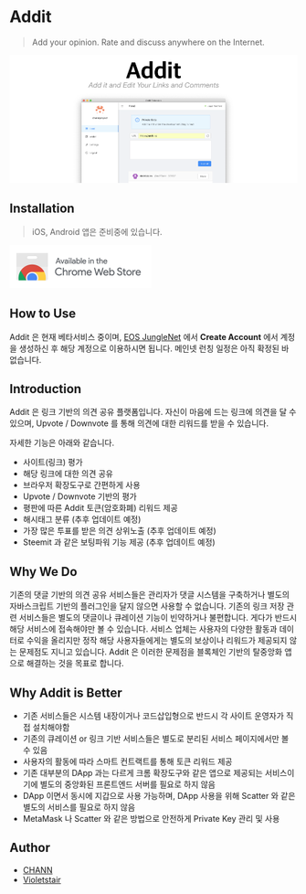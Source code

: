 # Addit
> Add your opinion. Rate and discuss anywhere on the Internet.

[![Addit Banner](./docs/img/addit-banner.png)](https://chrome.google.com/webstore/detail/addit/kkjjnbagblehmhiefhdippdjnpmiifgl)

## Installation
> iOS, Android 앱은 준비중에 있습니다.

<a href="https://chrome.google.com/webstore/detail/addit/kkjjnbagblehmhiefhdippdjnpmiifgl" target="_blank">
  <img src="./docs/img/ChromeWebStore_Badge_v2_496x150.png" alt="Download Addit" width="248" />
</a>

## How to Use
Addit 은 현재 베타서비스 중이며, [EOS JungleNet](https://monitor.jungletestnet.io) 에서 **Create Account** 에서 계정을 생성하신 후 해당 계정으로 이용하시면 됩니다. 메인넷 런칭 일정은 아직 확정된 바 없습니다.

## Introduction
Addit 은 링크 기반의 의견 공유 플랫폼입니다. 자신이 마음에 드는 링크에 의견을 달 수 있으며, Upvote / Downvote 를 통해 의견에 대한 리워드를 받을 수 있습니다.

자세한 기능은 아래와 같습니다.

- 사이트(링크) 평가
- 해당 링크에 대한 의견 공유
- 브라우저 확장도구로 간편하게 사용
- Upvote / Downvote 기반의 평가
- 평판에 따른 Addit 토큰(암호화폐) 리워드 제공
- 해시태그 분류 (추후 업데이트 예정)
- 가장 많은 투표를 받은 의견 상위노출 (추후 업데이트 예정)
- Steemit 과 같은 보팅파워 기능 제공 (추후 업데이트 예정)

## Why We Do
기존의 댓글 기반의 의견 공유 서비스들은 관리자가 댓글 시스템을 구축하거나 별도의 자바스크립트 기반의 플러그인을 달지 않으면 사용할 수 없습니다. 기존의 링크 저장 관련 서비스들은 별도의 댓글이나 큐레이션 기능이 빈약하거나 불편합니다. 게다가 반드시 해당 서비스에 접속해야만 볼 수 있습니다. 서비스 업체는 사용자의 다양한 활동과 데이터로 수익을 올리지만 정작 해당 사용자들에게는 별도의 보상이나 리워드가 제공되지 않는 문제점도 지니고 있습니다. Addit 은 이러한 문제점을 블록체인 기반의 탈중앙화 앱으로 해결하는 것을 목표로 합니다.

## Why Addit is Better
- 기존 서비스들은 시스템 내장이거나 코드삽입형으로 반드시 각 사이트 운영자가 직접 설치해야함
- 기존의 큐레이션 or 링크 기반 서비스들은 별도로 분리된 서비스 페이지에서만 볼 수 있음
- 사용자의 활동에 따라 스마트 컨트랙트를 통해 토큰 리워드 제공
- 기존 대부분의 DApp 과는 다르게 크롬 확장도구와 같은 앱으로 제공되는 서비스이기에 별도의 중앙화된 프론트엔드 서버를 필요로 하지 않음
- DApp 이면서 동시에 지갑으로 사용 가능하며, DApp 사용을 위해 Scatter 와 같은 별도의 서비스를 필요로 하지 않음
- MetaMask 나 Scatter 와 같은 방법으로 안전하게 Private Key 관리 및 사용

## Author
- [CHANN](https://github.com/channprj)
- [Violetstair](https://github.com/violetstair)
